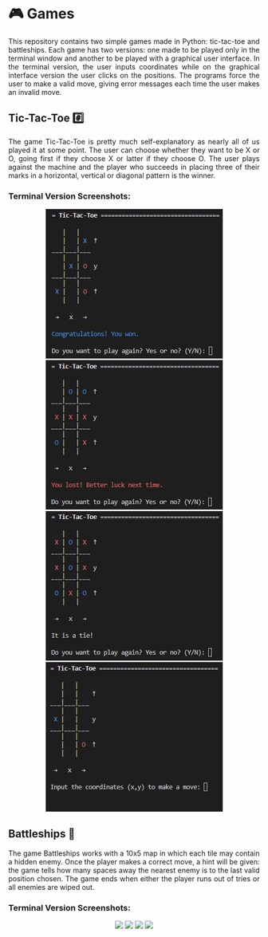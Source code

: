 # :video_game: Games

<p align="justify">
This repository contains two simple games made in Python: tic-tac-toe and battleships. Each game has two versions: one made to be played only in the terminal window and another to be played with a graphical user interface. In the terminal version, the user inputs coordinates while on the graphical interface version the user clicks on the positions. The programs force the user to make a valid move, giving error messages each time the user makes an invalid move.
</p>

## Tic-Tac-Toe :hash:

<p align="justify">
The game Tic-Tac-Toe is pretty much self-explanatory as nearly all of us played it at some point. The user can choose whether they want to be X or O, going first if they choose X or latter if they choose O. The user plays against the machine and the player who succeeds in placing three of their marks in a horizontal, vertical or diagonal pattern is the winner.
</p>

### Terminal Version Screenshots:
<p align = "center">
<img src = "Screenshots/001A.PNG"> <img src = "Screenshots/002A.PNG"> <img src = "Screenshots/003A.PNG"> <img src = "Screenshots/004A.PNG">
</p>

## Battleships :ship:

<p align="justify">
The game Battleships works with a 10x5 map in which each tile may contain a hidden enemy. Once the player makes a correct move, a hint will be given: the game tells how many spaces away the nearest enemy is to the last valid position chosen. The game ends when either the player runs out of tries or all enemies are wiped out.
</p>

### Terminal Version Screenshots:

<p align = "center">
<img src = "005A.PNG"> <img src = "Battleships_2A.PNG"> <img src = "Battleships_3A.PNG"> <img src = "Battleships_4A.PNG">
</p>

